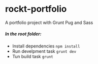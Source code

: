 # rockt-portfolio
A portfolio project with Grunt Pug and Sass

##### In the root folder:

- Install dependencies `npm install` 
- Run develpment task `grunt dev`
- Tun build task `grunt`

